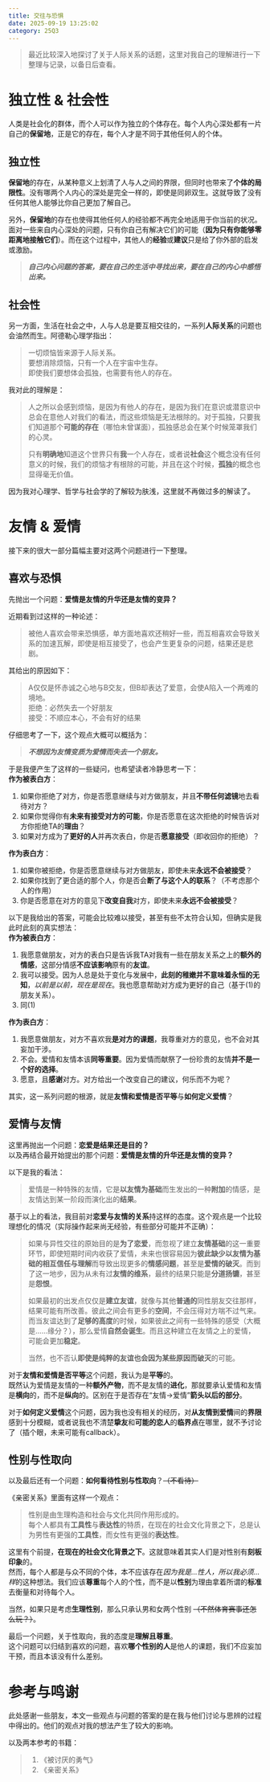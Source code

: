 ```yaml
---
title: 交往与恐惧
date: 2025-09-19 13:25:02
category: 25Q3
---
```

>最近比较深入地探讨了关于人际关系的话题，这里对我自己的理解进行一下整理与记录，以备日后查看。
# 独立性 & 社会性
人类是社会化的群体，而个人可以作为独立的个体存在。每个人内心深处都有一片自己的**保留地**，正是它的存在，每个人才是不同于其他任何人的个体。
## 独立性
**保留地**的存在，从某种意义上划清了人与人之间的界限，但同时也带来了**个体的局限性**。没有哪两个人内心的深处是完全一样的，即使是同卵双生。这就导致了没有任何其他人能够比你自己更加了解自己。

另外，**保留地**的存在也使得其他任何人的经验都不再完全地适用于你当前的状况。面对一些来自内心深处的问题，只有你自己有解决它们的可能（**因为只有你能够零距离地接触它们**）。而在这个过程中，其他人的**经验**或**建议**只是给了你外部的启发或激励。
>***自己内心问题的答案，要在自己的生活中寻找出来，要在自己的内心中感悟出来。***
## 社会性
另一方面，生活在社会之中，人与人总是要互相交往的，一系列**人际关系**的问题也会油然而生。阿德勒心理学指出：
>一切烦恼皆来源于人际关系。  
>要想消除烦恼，只有一个人在宇宙中生存。  
>即使我们要想体会孤独，也需要有他人的存在。

我对此的理解是：
>人之所以会感到烦恼，是因为有他人的存在，是因为我们在意识或潜意识中总会在意他人对我们的看法，而这些烦恼是无法根除的。对于孤独，只要我们知道那个**可能的存在**（哪怕未曾谋面），孤独感总会在某个时候笼罩我们的心灵。
>
>只有**明确地**知道这个世界只有**我**一个人存在，或者说**社会**这个概念没有任何意义的时候，我们的烦恼才有根除的可能，并且在这个时候，**孤独**的概念也显得毫无价值。

因为我对心理学、哲学与社会学的了解较为肤浅，这里就不再做过多的解读了。
# 友情 & 爱情
接下来的很大一部分篇幅主要对这两个问题进行一下整理。
## 喜欢与恐惧
先抛出一个问题：**爱情是友情的升华还是友情的变异？**

近期看到过这样的一种论述：
>被他人喜欢会带来恐惧感，单方面地喜欢还稍好一些，而互相喜欢会导致关系的加速瓦解，即使是相互接受了，也会产生更复杂的问题，结果还是悲剧。

其给出的原因如下：
>A仅仅是怀赤诚之心地与B交友，但B却表达了爱意，会使A陷入一个两难的境地。    
>拒绝：必然失去一个好朋友  
>接受：不顺应本心，不会有好的结果

仔细思考了一下，这个观点大概可以概括为：
>***不想因为友情变质为爱情而失去一个朋友。***

于是我便产生了这样的一些疑问，也希望读者冷静思考一下：  
**作为被表白方**：  
1. 如果你拒绝了对方，你是否愿意继续与对方做朋友，并且**不带任何滤镜**地去看待对方？
2. 如果你觉得你有**未来有接受对方的可能**，你是否愿意在这次拒绝的时候告诉对方你拒绝TA的**理由**？
3. 如果对方成为了**更好的人**并再次表白，你是否**愿意接受**（即收回你的拒绝）？

**作为表白方**：  
1. 如果你被拒绝，你是否愿意继续与对方做朋友，即使未来**永远不会被接受**？
2. 如果你找到了更合适的那个人，你是否会**断了与这个人的联系**？（不考虑那个人的作用）
3. 你是否愿意在对方的意见下**改变自我**对方，即使未来**永远不会被接受**？

以下是我给出的答案，可能会比较难以接受，甚至有些不太符合认知，但确实是我此时此刻的真实想法：  
**作为被表白方**：  
1. 我愿意做朋友，对方的表白只是告诉我TA对我有一些在朋友关系之上的**额外的情感**，这部分情感**不应该影响**原有的**友谊**。
2. 我可以接受。因为人总是处于变化与发展中，**此刻的稚嫩并不意味着永恒的无知**，*以前是以前，现在是现在*。我也愿意帮助对方成为更好的自己（基于(1)的朋友关系）。
3. 同(1)

**作为表白方**：  
1. 我愿意做朋友，对方不喜欢我**是对方的课题**，我尊重对方的意见，也不会对其妄加干涉。
2. 不会。爱情和友情本该**同等重要**。因为爱情而献祭了一份珍贵的友情**并不是一个好的选择**。
3. 愿意，且**感谢**对方。对方给出一个改变自己的建议，何乐而不为呢？

其实，这一系列问题的根源，就是**友情和爱情是否平等**与**如何定义爱情**？

## 爱情与友情
这里再抛出一个问题：**恋爱是结果还是目的？**  
以及再结合最开始提出的那个问题：**爱情是友情的升华还是友情的变异？**

以下是我的看法：
> 爱情是一种特殊的友情，它是**以友情为基础**而生发出的一种**附加**的情感，是友情达到某一阶段而演化出的**结果**。  

基于以上的看法，我目前对**恋爱与友情的关系**持这样的态度。这个观点是一个比较理想化的情况（实际操作起来尚无经验，有些部分可能并不正确）：
>如果与异性交往的原始目的是**为了恋爱**，而忽视了建立**友情基础**的这一重要环节，即使短期时间内收获了爱情，未来也很容易因为**彼此缺少以友情为基础的相互信任与理解**而导致出现更多的**情感问题**，甚至是**爱情的破灭**。而到了这一地步，因为从未有过**友情的维系**，最终的结果只能是**分道扬镳**，甚至是**怨恨**。
>
>如果最初的出发点仅仅是**建立友谊**，就像与其他**普通的**同性朋友交往那样，结果可能有所改善。彼此之间会有更多的**空间**，不会压得对方喘不过气来。而当友谊达到了**足够的高度**的时候，如果彼此之间有一些特殊的感受（大概是……缘分？），那么爱情**自然会诞生**。而且这种建立在友情之上的爱情，可能会更加**稳定**。
>
>当然，也不否认**即使是纯粹的友谊也会因为某些原因而破灭**的可能。

对于**友情和爱情是否平等**这个问题，我认为是**平等**的。  
既然认为爱情是友情的一种**额外产物**，而不是友情的**进化**，那就要承认爱情和友情是**横向**的，而不是**纵向**的。区别在于是否存在“友情→爱情”**箭头以后的部分**。

对于**如何定义爱情**这个问题，因为我也没有相关的经历，对**从友情到爱情**间的**界限**感到十分模糊，或者说我也不清楚**挚友**和**可能的恋人**的**临界点**在哪里，就不予讨论了（插个眼，未来可能有callback）。

## 性别与性取向
以及最后还有一个问题：**如何看待性别与性取向**？~~（不看待）~~

《亲密关系》里面有这样一个观点：
>性别是由生理构造和社会与文化共同作用形成的。  
>每个人都具有**工具性**与**表达性**的特质，在现在的社会文化背景之下，总是认为男性有更强的**工具性**，而女性有更强的**表达性**。

这里有个前提，**在现在的社会文化背景之下**。这就意味着其实人们是对性别有**刻板印象**的。  
然而，每个人都是与众不同的个体，本不应该存在*因为我是…性人，所以我必须…样*的这种想法。我们应该**尊重**每个人的个性，而不是以**性别**为理由拿着所谓的**标准**去衡量和对待每个人。

当然，如果只是考虑**生理性别**，那么只承认男和女两个性别 ~~（不然体育赛事还怎么玩？）~~。

最后一个问题，关于性取向，我的态度是**理解且尊重**。  
这个问题可以归结到喜欢的问题，喜欢**哪个性别的人**是他人的课题，我们不应妄加干预，而且本该没有什么差别。
# 参考与鸣谢
此处感谢一些朋友，本文一些观点与问题的答案的是在我与他们讨论与思辨的过程中得出的。他们的观点对我的想法产生了较大的影响。

以及两本参考的书籍：
>1. 《被讨厌的勇气》
>2. 《亲密关系》
